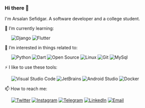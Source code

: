 ### Hi there 👋

I'm Arsalan Sefidgar. A software developer and a college student.

🌱 I’m currently learning:

&ensp;&ensp;&ensp;![Django](https://img.shields.io/badge/-Django-092E20?style=flat-square&logo=Django&logoColor=fff) ![Flutter](https://img.shields.io/badge/-Flutter-02569B?style=flat-square&logo=Flutter&logoColor=fff)

🎉 I’m interested in things related to:

&ensp;&ensp;&ensp;![Python](https://img.shields.io/badge/-Python-3776AB?style=flat-square&logo=Python&logoColor=fff) ![Dart](https://img.shields.io/badge/-Dart-0175C2?style=flat-square&logo=Dart&logoColor=fff) ![Open Source](https://img.shields.io/badge/-Open%20Source-3DA639?style=flat-square&logo=Open%20Source%20Initiative&logoColor=fff) ![Linux](https://img.shields.io/badge/-Linux-FCC624?style=flat-square&logo=Linux&logoColor=fff) ![Git](https://img.shields.io/badge/-Git-F05032?style=flat-square&logo=Git&logoColor=fff) ![MySql](https://img.shields.io/badge/-MySql-4479A1?style=flat-square&logo=MySql&logoColor=fff)

⚡ I like to use these  tools:

&ensp;&ensp;&ensp;![Visual Studio Code](https://img.shields.io/badge/-Visual%20Studio%20Code-0175C2?style=flat-square&logo=Visual%20Studio%20Code&logoColor=fff) ![JetBrains](https://img.shields.io/badge/-JetBrains-000?style=flat-square&logo=JetBrains&logoColor=fff) ![Android Studio](https://img.shields.io/badge/-Android%20Studio-3DDC84?style=flat-square&logo=Android%20Studio&logoColor=fff) ![Docker](https://img.shields.io/badge/-Docker-2496ED?style=flat-square&logo=Docker&logoColor=fff)

📫 How to reach me: 

&ensp;&ensp;&ensp;[![Twitter](https://img.shields.io/badge/-Twitter-1DA1F2?style=flat-square&logo=Twitter&logoColor=fff)](https://twitter.com/arsalanse) [![Instagram](https://img.shields.io/badge/-Instagram-E4405F?style=flat-square&logo=Instagram&logoColor=fff)](https://Instagram.com/arsalanse) [![Telegram](https://img.shields.io/badge/-Telegram-2CA5E0?style=flat-square&logo=Telegram&logoColor=fff)](https://t.me/arsalanse1) [![LinkedIn](https://img.shields.io/badge/-LinkedIn-0077B5?style=flat-square&logo=LinkedIn&logoColor=fff)](https://www.linkedin.com/in/arsalanse/) [![Email](https://img.shields.io/badge/-Gmail-D14836?style=flat-square&logo=Gmail&logoColor=fff)](mailto:dr.sefidgar@gmail.com)
